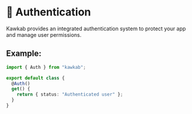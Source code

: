# 🔐 Authentication

Kawkab provides an integrated authentication system to protect your app and manage user permissions.

## Example:

```typescript
import { Auth } from "kawkab";

export default class {
  @Auth()
  get() {
    return { status: "Authenticated user" };
  }
}
``` 